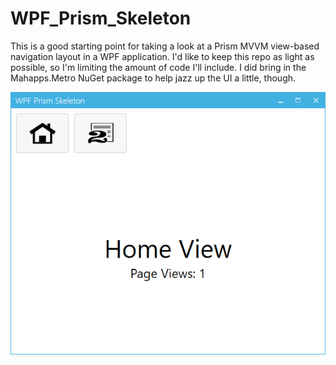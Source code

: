 # WPF_Prism_Skeleton
This is a good starting point for taking a look at a Prism MVVM view-based navigation layout in a WPF application.  I'd like to keep this repo as light as possible, so I'm limiting the amount of code I'll include.  I did bring in the Mahapps.Metro NuGet package to help jazz up the UI a little, though.

![](images/WPF_Prism_Skeleton_Screenshot.png)
